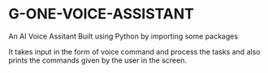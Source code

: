 # G-ONE-VOICE-ASSISTANT
An AI Voice Assitant Built using Python by importing some packages

It takes input in the form of voice command and process the tasks and also prints the commands given by the user in the screen.
